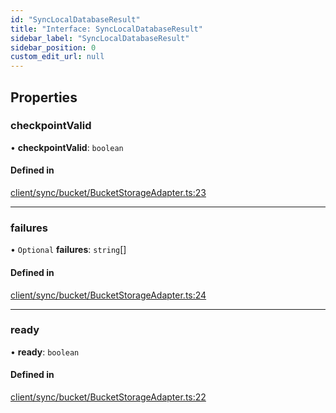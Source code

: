 ```yaml
---
id: "SyncLocalDatabaseResult"
title: "Interface: SyncLocalDatabaseResult"
sidebar_label: "SyncLocalDatabaseResult"
sidebar_position: 0
custom_edit_url: null
---
```


## Properties

### checkpointValid

• **checkpointValid**: `boolean`

#### Defined in

[client/sync/bucket/BucketStorageAdapter.ts:23](https://github.com/powersync-ja/powersync-react-native-sdk/blob/65a3c12/packages/powersync-sdk-common/src/client/sync/bucket/BucketStorageAdapter.ts#L23)

___

### failures

• `Optional` **failures**: `string`[]

#### Defined in

[client/sync/bucket/BucketStorageAdapter.ts:24](https://github.com/powersync-ja/powersync-react-native-sdk/blob/65a3c12/packages/powersync-sdk-common/src/client/sync/bucket/BucketStorageAdapter.ts#L24)

___

### ready

• **ready**: `boolean`

#### Defined in

[client/sync/bucket/BucketStorageAdapter.ts:22](https://github.com/powersync-ja/powersync-react-native-sdk/blob/65a3c12/packages/powersync-sdk-common/src/client/sync/bucket/BucketStorageAdapter.ts#L22)

